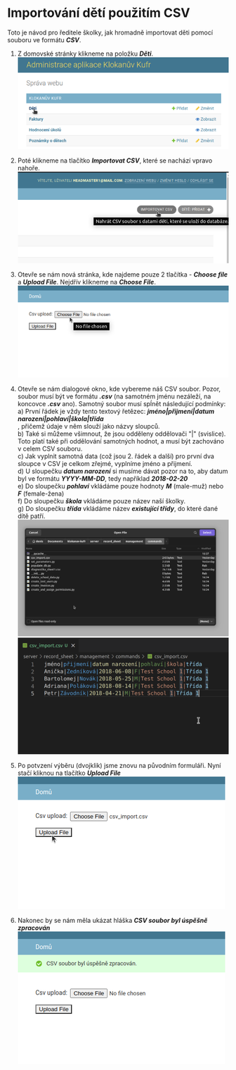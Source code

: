 # Importování dětí použitím CSV
Toto je návod pro ředitele školky, jak hromadně importovat děti pomocí souboru ve formátu ***CSV***.

1. Z domovské stránky klikneme na položku ***Děti***.  
![alt text](csv_import/deti.png "vybrat_deti")

2. Poté klikneme na tlačítko ***Importovat CSV***, které se nachází vpravo nahoře.  
![alt text](csv_import/importovat_csv.png "importovat_csv")

3. Otevře se nám nová stránka, kde najdeme pouze 2 tlačítka - ***Choose file*** a ***Upload File***. Nejdřív klikneme na ***Choose File***.  
![alt text](csv_import/vybrat_tlacitko.png "vybrat_tlacitko")  

4. Otevře se nám dialogové okno, kde vybereme náš CSV soubor. Pozor, soubor musí být ve formátu ***.csv*** (na samotném jménu nezáleží, na koncovce ***.csv*** ano).
Samotný soubor musí spĺnět následující podmínky:  
a) První řádek je vždy tento textový řetězec:
***jméno|přijmení|datum narození|pohlaví|škola|třída***  
, přičemž údaje v něm slouží jako názvy sloupců.  
b) Také si můžeme všimnout, že jsou odděleny oddělovači "|" (svislice). Toto platí také při oddělování samotných hodnot, a musí být zachováno v celem CSV souboru.  
c) Jak vyplnit samotná data (což jsou 2. řádek a další) pro první dva sloupce v CSV je celkom zřejmé, vyplníme jméno a přijmení.  
d) U sloupečku ***datum narození*** si musíme dávat pozor na to, aby datum byl ve formátu ***YYYY-MM-DD***, tedy například ***2018-02-20***  
e) Do sloupečku ***pohlaví*** vkládáme pouze hodnoty ***M*** (male-muž) nebo ***F*** (female-žena)  
f) Do sloupečku ***škola*** vkládáme pouze název naší školky.  
g) Do sloupečku ***třída*** vkládáme název ***existující třídy***, do které dané dítě patří.  
![alt text](csv_import/vybrat.png "vybrat")
![alt text](csv_import/csv_priklad.png "csv_priklad")  

5. Po potvzení výběru (dvojklik) jsme znovu na původním formuláři. Nyní stačí kliknou na tlačítko ***Upload File***
![alt text](csv_import/upload.png "upload")  

6. Nakonec by se nám měla ukázat hláška ***CSV soubor byl úspěšně zpracován***  
![alt text](csv_import/hlaska.png "hlaska")  

